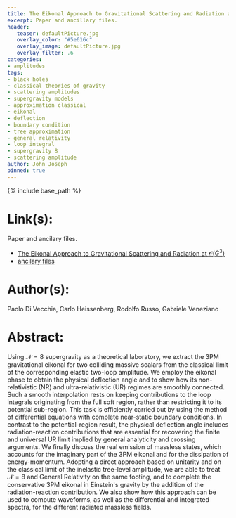 ```yaml
---
title: The Eikonal Approach to Gravitational Scattering and Radiation at $\mathcal O(G^3)$
excerpt: Paper and ancillary files.
header:
   teaser: defaultPicture.jpg
   overlay_color: "#5e616c"
   overlay_image: defaultPicture.jpg
   overlay_filter: .6
categories:
- amplitudes
tags:
- black holes
- classical theories of gravity
- scattering amplitudes
- supergravity models
- approximation classical
- eikonal
- deflection
- boundary condition
- tree approximation
- general relativity
- loop integral
- supergravity 8
- scattering amplitude
author: John_Joseph
pinned: true
---
```

{% include base_path %}

# Link(s):
Paper and ancilary files.
  * [The Eikonal Approach to Gravitational Scattering and Radiation at $\mathcal O(G^3)$](https://arxiv.org/abs/2104.03256)
  * [ancilary files](https://arxiv.org/src/2104.03256/anc)

# Author(s):
Paolo Di Vecchia, Carlo Heissenberg, Rodolfo Russo, Gabriele Veneziano

# Abstract:
Using $\mathcal N=8$ supergravity as a theoretical laboratory, we extract the 3PM gravitational eikonal for two colliding massive scalars from the classical limit of the corresponding elastic two-loop amplitude. We employ the eikonal phase to obtain the physical deflection angle and to show how its non-relativistic (NR) and ultra-relativistic (UR) regimes are smoothly connected. Such a smooth interpolation rests on keeping contributions to the loop integrals originating from the full soft region, rather than restricting it to its potential sub-region. This task is efficiently carried out by using the method of differential equations with complete near-static boundary conditions. In contrast to the potential-region result, the physical deflection angle includes radiation-reaction contributions that are essential for recovering the finite and universal UR limit implied by general analyticity and crossing arguments. We finally discuss the real emission of massless states, which accounts for the imaginary part of the 3PM eikonal and for the dissipation of energy-momentum. Adopting a direct approach based on unitarity and on the classical limit of the inelastic tree-level amplitude, we are able to treat $\mathcal N=8$ and General Relativity on the same footing, and to complete the conservative 3PM eikonal in Einstein's gravity by the addition of the radiation-reaction contribution. We also show how this approach can be used to compute waveforms, as well as the differential and integrated spectra, for the different radiated massless fields.
